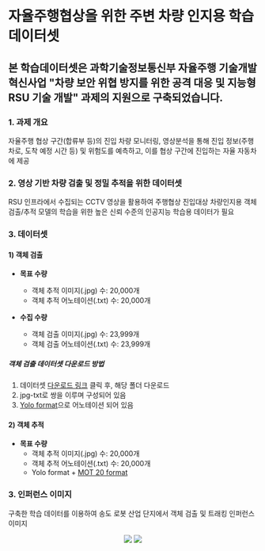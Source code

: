 # 자율주행협상을 위한 주변 차량 인지용 학습 데이터셋
## 본 학습데이터셋은 과학기술정보통신부 자율주행 기술개발 혁신사업 "차량 보안 위협 방지를 위한 공격 대응 및 지능형 RSU 기술 개발" 과제의 지원으로 구축되었습니다. 

### 1. 과제 개요
자율주행 협상 구간(합류부 등)의 진입 차량 모니터링, 영상분석을 통해 진입 정보(주행차로, 도착 예정 시간 등) 및 위험도를 예측하고, 이를 협상 구간에 진입하는 자율 자동차에 제공

### 2. 영상 기반 차량 검출 및 정밀 추적을 위한 데이터셋
RSU 인프라에서 수집되는 CCTV 영상을 활용하여 주행협상 진입대상 차량인지용 객체검출/추적 모델의 학습을 위한 높은 신뢰 수준의 인공지능 학습용 데이터가 필요

### 3. 데이터셋
#### 1) 객체 검출

+ **목표 수량**
  + 객체 추적 이미지(.jpg) 수: 20,000개
  + 객체 추적 어노테이션(.txt) 수: 20,000개

+ **수집 수량**
  * 객체 검출 이미지(.jpg) 수: 23,999개
  * 객체 검출 어노테이션(.txt) 수: 23,999개

##### 객체 검출 데이터셋 다운로드 방법
1. 데이터셋 [다운로드 링크](http://gofile.me/5iKaJ/j6eBc30QI) 클릭 후, 해당 폴더 다운로드
2. jpg-txt로 쌍을 이루며 구성되어 있음
3. [Yolo format](https://arxiv.org/pdf/1506.02640.pdf)으로 어노테이션 되어 있음

#### 2) 객체 추적
+ **목표 수량**
  * 객체 추적 이미지(.jpg) 수: 20,000개
  * 객체 추적 어노테이션(.txt) 수: 20,000개
  * Yolo format + [MOT 20 format](https://arxiv.org/pdf/2003.09003.pdf)

### 3. 인퍼런스 이미지
구축한 학습 데이터를 이용하여 송도 로봇 산업 단지에서 객체 검출 및 트래킹 인퍼런스 이미지
<p align="center">
<img src=https://user-images.githubusercontent.com/46466469/142800515-d96e57f7-fc21-4371-92f9-2836039c6c85.png>
<img src=https://user-images.githubusercontent.com/46466469/142800546-04a4687a-2665-47c1-ba7a-9f2ae34a94e7.png>
</p>
